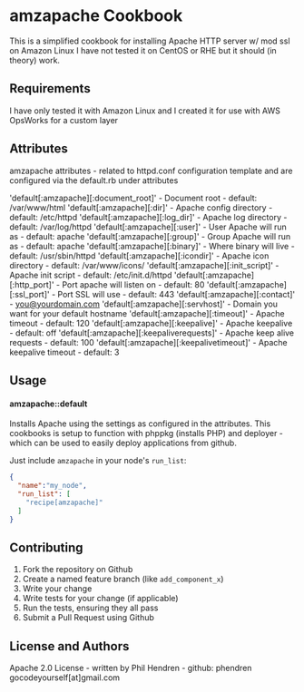 amzapache Cookbook
===================
This is a simplified cookbook for installing Apache HTTP server w/ mod ssl on Amazon Linux
I have not tested it on CentOS or RHE but it should (in theory) work.

Requirements
------------
I have only tested it with Amazon Linux and I created it for use with AWS OpsWorks for a custom layer

Attributes
----------
amzapache attributes - related to httpd.conf configuration template and are configured
via the default.rb under attributes

'default[:amzapache][:document_root]' - Document root - default: /var/www/html
'default[:amzapache][:dir]'         - Apache config directory - default: /etc/httpd
'default[:amzapache][:log_dir]'     - Apache log directory - default: /var/log/httpd
'default[:amzapache][:user]'        - User Apache will run as - default: apache
'default[:amzapache][:group]'       - Group Apache will run as - default: apache
'default[:amzapache][:binary]'      - Where binary will live - default: /usr/sbin/httpd
'default[:amzapache][:icondir]'     - Apache icon directory - default: /var/www/icons/
'default[:amzapache][:init_script]' - Apache init script - default: /etc/init.d/httpd
'default[:amzapache][:http_port]'  - Port apache will listen on - default: 80 
'default[:amzapache][:ssl_port]' - Port SSL will use - default: 443
'default[:amzapache][:contact]' - you@yourdomain.com
'default[:amzapache][:servhost]' - Domain you want for your default hostname
'default[:amzapache][:timeout]' - Apache timeout - default: 120
'default[:amzapache][:keepalive]' - Apache keepalive - default: off
'default[:amzapache][:keepaliverequests]' - Apache keep alive requests - default: 100
'default[:amzapache][:keepalivetimeout]' - Apache keepalive timeout - default: 3

Usage
-----
#### amzapache::default
Installs Apache using the settings as configured in the attributes. This cookbooks is setup to function
with phppkg (installs PHP) and deployer - which can be used to easily deploy applications from github.

Just include `amzapache` in your node's `run_list`:

```json
{
  "name":"my_node",
  "run_list": [
    "recipe[amzapache]"
  ]
}
```

Contributing
------------

1. Fork the repository on Github
2. Create a named feature branch (like `add_component_x`)
3. Write your change
4. Write tests for your change (if applicable)
5. Run the tests, ensuring they all pass
6. Submit a Pull Request using Github

License and Authors
-------------------
Apache 2.0 License - written by Phil Hendren - github: phendren
gocodeyourself[at]gmail.com

